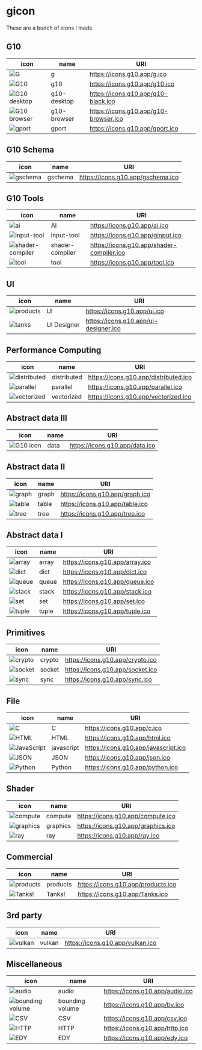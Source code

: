 # gicon
These are a bunch of icons I made. 

## G10
| icon                                                  | name            | URI                                   |
|-------------------------------------------------------|-----------------|---------------------------------------|
| ![G](https://icons.g10.app/g.ico)                     | g               | https://icons.g10.app/g.ico           |
| ![G10](https://icons.g10.app/g10.ico)                 | g10             | https://icons.g10.app/g10.ico         |
| ![G10 desktop](https://icons.g10.app/g10-black.ico)   | g10-desktop     | https://icons.g10.app/g10-black.ico   |
| ![G10 browser](https://icons.g10.app/g10-browser.ico) | g10-browser     | https://icons.g10.app/g10-browser.ico |
| ![gport](https://icons.g10.app/gport.ico)             | gport           | https://icons.g10.app/gport.ico       |

## G10 Schema
| icon                                          | name    | URI                               |
|-----------------------------------------------|---------|-----------------------------------|
| ![gschema](https://icons.g10.app/gschema.ico) | gschema | https://icons.g10.app/gschema.ico |

## G10 Tools
| icon                                                          | name            | URI                                       |
|---------------------------------------------------------------|-----------------|-------------------------------------------|
| ![ai](https://icons.g10.app/ai.ico)                           | AI              | https://icons.g10.app/ai.ico              |
| ![input-tool](https://icons.g10.app/ginput.ico)               | input-tool      | https://icons.g10.app/ginput.ico          |
| ![shader-compiler](https://icons.g10.app/shader-compiler.ico) | shader-compiler | https://icons.g10.app/shader-compiler.ico |
| ![tool](https://icons.g10.app/tool.ico)                       | tool            | https://icons.g10.app/tool.ico            |

## UI
| icon                                            | name        | URI                                   |
|-------------------------------------------------|-------------|---------------------------------------|
| ![products](https://icons.g10.app/ui.ico)       | UI          | https://icons.g10.app/ui.ico          |
| ![tanks](https://icons.g10.app/ui-designer.ico) | UI Designer | https://icons.g10.app/ui-designer.ico |


## Performance Computing
| icon                                                  | name        | URI                                   |
|-------------------------------------------------------|-------------|---------------------------------------|
| ![distributed](https://icons.g10.app/distributed.ico) | distributed | https://icons.g10.app/distributed.ico |
| ![parallel](https://icons.g10.app/parallel.ico)       | parallel    | https://icons.g10.app/parallel.ico    |
| ![vectorized](https://icons.g10.app/vectorized.ico)   | vectorized  | https://icons.g10.app/vectorized.ico  |

## Abstract data III
| icon                                        | name  | URI                            |
|---------------------------------------------|-------|--------------------------------|
| ![G10 icon](https://icons.g10.app/data.ico) | data  | https://icons.g10.app/data.ico |


## Abstract data II
| icon                                      | name  | URI                             |
|-------------------------------------------|-------|---------------------------------|
| ![graph](https://icons.g10.app/graph.ico) | graph | https://icons.g10.app/graph.ico |
| ![table](https://icons.g10.app/table.ico) | table | https://icons.g10.app/table.ico |
| ![tree](https://icons.g10.app/tree.ico)   | tree  | https://icons.g10.app/tree.ico  |

## Abstract data I
| icon                                      | name  | URI                             |
|-------------------------------------------|-------|---------------------------------|
| ![array](https://icons.g10.app/array.ico) | array | https://icons.g10.app/array.ico |
| ![dict](https://icons.g10.app/dict.ico)   | dict  | https://icons.g10.app/dict.ico  |
| ![queue](https://icons.g10.app/queue.ico) | queue | https://icons.g10.app/queue.ico |
| ![stack](https://icons.g10.app/stack.ico) | stack | https://icons.g10.app/stack.ico |
| ![set](https://icons.g10.app/set.ico)     | set   | https://icons.g10.app/set.ico   |
| ![tuple](https://icons.g10.app/tuple.ico) | tuple | https://icons.g10.app/tuple.ico |

## Primitives
| icon                                        | name   | URI                              |
|---------------------------------------------|--------|----------------------------------|
| ![crypto](https://icons.g10.app/crypto.ico) | crypto | https://icons.g10.app/crypto.ico |
| ![socket](https://icons.g10.app/socket.ico) | socket | https://icons.g10.app/socket.ico |
| ![sync](https://icons.g10.app/sync.ico)     | sync   | https://icons.g10.app/sync.ico   |


## File
| icon                                                | name       | URI                                  |
|-----------------------------------------------------|------------|--------------------------------------|
| ![C](https://icons.g10.app/c.ico)                   | C          | https://icons.g10.app/c.ico          |
| ![HTML](https://icons.g10.app/html.ico)             | HTML       | https://icons.g10.app/html.ico       |
| ![JavaScript](https://icons.g10.app/javascript.ico) | javascript | https://icons.g10.app/javascript.ico |
| ![JSON](https://icons.g10.app/json.ico)             | JSON       | https://icons.g10.app/json.ico       |
| ![Python](https://icons.g10.app/python.ico)         | Python     | https://icons.g10.app/python.ico     |

## Shader
| icon                                            | name     | URI                                |
|-------------------------------------------------|----------|------------------------------------|
| ![compute](https://icons.g10.app/compute.ico)   | compute  | https://icons.g10.app/compute.ico  |
| ![graphics](https://icons.g10.app/graphics.ico) | graphics | https://icons.g10.app/graphics.ico |
| ![ray](https://icons.g10.app/ray.ico)           | ray      | https://icons.g10.app/ray.ico      |


## Commercial
| icon                                            | name     | URI                                |
|-------------------------------------------------|----------|------------------------------------|
| ![products](https://icons.g10.app/products.ico) | products | https://icons.g10.app/products.ico |
| ![Tanks!](https://icons.g10.app/Tanks.ico)      | Tanks!   | https://icons.g10.app/Tanks.ico    |

## 3rd party
| icon                                        | name   | URI                              |
|---------------------------------------------|--------|----------------------------------|
| ![vulkan](https://icons.g10.app/vulkan.ico) | vulkan | https://icons.g10.app/vulkan.ico |

## Miscellaneous
| icon                                             | name            | URI                             |
|--------------------------------------------------|-----------------|---------------------------------|
| ![audio](https://icons.g10.app/audio.ico)        | audio           | https://icons.g10.app/audio.ico |
| ![bounding volume](https://icons.g10.app/bv.ico) | bounding volume | https://icons.g10.app/bv.ico    |
| ![CSV](https://icons.g10.app/csv.ico)            | CSV             | https://icons.g10.app/csv.ico   | 
| ![HTTP](https://icons.g10.app/http.ico)          | HTTP            | https://icons.g10.app/http.ico  | 
| ![EDY](https://icons.g10.app/edy.ico)            | EDY             | https://icons.g10.app/edy.ico   | 